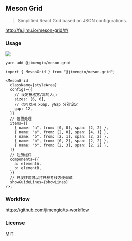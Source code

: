 ## Meson Grid

> Simplified React Grid based on JSON configurations.

http://fe.jimu.io/meson-grid/#/

### Usage

![](https://img.shields.io/npm/v/@jimengio/meson-grid.svg?style=flat-square)

```bash
yarn add @jimengio/meson-grid
```

```tsx
import { MesonGrid } from "@jimengio/meson-grid";

<MesonGrid
  className={styleArea}
  configs={{
    // 设定栅格宽/高的大小
    sizes: [6, 6],
    // 也可以用 xGap, yGap 分别设定
    gap: 12,
  }}
  // 位置处理
  items={[
    { name: "a", from: [0, 0], span: [2, 2] },
    { name: "a", from: [2, 0], span: [4, 1] },
    { name: "b", from: [2, 1], span: [2, 2] },
    { name: "b", from: [0, 2], span: [2, 2] },
    { name: "b", from: [2, 3], span: [2, 2] },
  ]}
  // 注册组件
  components={{
    a: elementA,
    b: elementB,
  }}
  // 开发环境可以打开参考线方便调试
  showGuideLines={showLines}
/>;
```

### Workflow

https://github.com/jimengio/ts-workflow

### License

MIT
